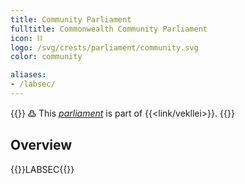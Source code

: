 ```yaml
---
title: Community Parliament
fulltitle: Commonwealth Community Parliament
icon: ⛓️
logo: /svg/crests/parliament/community.svg
color: community

aliases:
- /labsec/
---
```

{{<note>}}
߷ This *[parliament](/parliaments/)* is part of {{<link/vekllei>}}.
{{</note>}}

## Overview
{{<boxtag teal>}}LABSEC{{</boxtag>}}